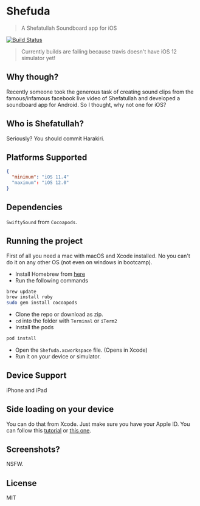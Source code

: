 # Shefuda
> A Shefatullah Soundboard app for iOS

[![Build Status](https://travis-ci.org/ShawonAshraf/Shefuda.svg?branch=master)](https://travis-ci.org/ShawonAshraf/Shefuda)

> Currently builds are failing because travis doesn't have iOS 12 simulator yet!

## Why though?
Recently someone took the generous task of creating sound clips from the famous/infamous facebook live video of Shefatullah and developed a soundboard app for Android. So I thought, why not one for iOS?

## Who is Shefatullah?
Seriously? You should commit Harakiri.

## Platforms Supported

```json
{
  "minimum": "iOS 11.4"
  "maximum": "iOS 12.0"
}
```


## Dependencies
`SwiftySound` from `Cocoapods`.

## Running the project
First of all you need a mac with macOS and Xcode installed. No you can't do it on any other OS (not even on windows in bootcamp).

- Install Homebrew from [here](https://brew.sh/)
- Run the following commands
```bash
brew update
brew install ruby
sudo gem install cocoapods
```
- Clone the repo or download as zip.
- `cd` into the folder with `Terminal` or `iTerm2`
- Install the pods
```bash
pod install
```
- Open the `Shefuda.xcworkspace` file. (Opens in Xcode)
- Run it on your device or simulator.

## Device Support
iPhone and iPad

## Side loading on your device
You can do that from Xcode. Just make sure you have your Apple ID. You can follow this [tutorial](https://youtu.be/VvrBbBjP-Hs) or [this one](https://youtu.be/bpyslMcAsgs).

## Screenshots?
NSFW.

## License
MIT
